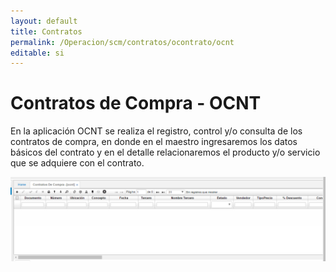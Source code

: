 ```yaml
---
layout: default
title: Contratos
permalink: /Operacion/scm/contratos/ocontrato/ocnt
editable: si
---
```


# Contratos de Compra - OCNT

En la aplicación OCNT se realiza el registro, control y/o consulta de los contratos de compra, en donde en el maestro ingresaremos los datos básicos del contrato y en el detalle relacionaremos el producto y/o servicio que se adquiere con el contrato.  

![](ocnt1.png)



